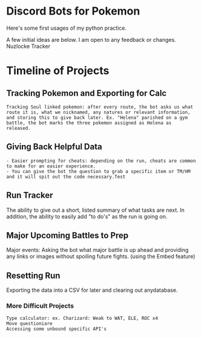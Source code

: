 # Discord Bots for Pokemon

Here's some first usages of my python practice.

A few initial ideas are below. I am open to any feedback or changes.
Nuzlocke Tracker
# Timeline of Projects

## Tracking Pokemon and Exporting for Calc

    Tracking Soul linked pokemon: after every route, the bot asks us what route it is, what we nicknamed, any natures or relevant information, and storing this to give back later. Ex. "Helena" parished on a gym battle, the bot marks the three pokemon assigned as Helena as released.

## Giving Back Helpful Data
    - Easier prompting for cheats: depending on the run, cheats are common to make for an easier experience. 
    - You can give the bot the question to grab a specific item or TM/HM and it will spit out the code necessary.Test 

## Run Tracker
  The ability to give out a short, listed summary of what tasks are next. 
  In addition, the ability to easily add "to do's" as the run is going on.

## Major Upcoming Battles to Prep
Major events: Asking the bot what major battle is up ahead and providing any links or images without spoiling future fights. (using the Embed feature) 

## Resetting Run
Exporting the data into a CSV for later and clearing out anydatabase. 

### More Difficult Projects 

    Type calculator: ex. Charizard: Weak to WAT, ELE, ROC x4
    Move questioniare
    Accessing some unbound specific API's
